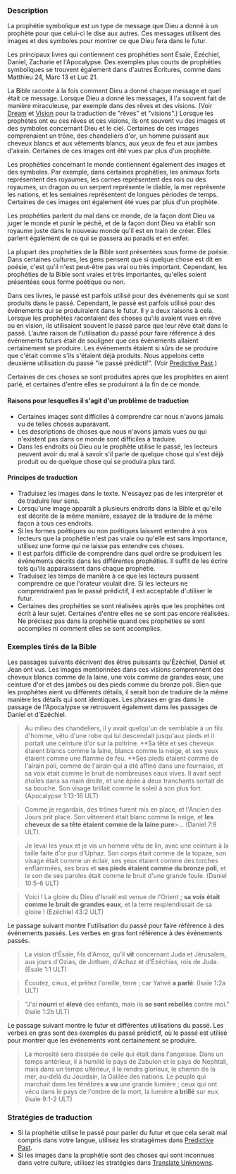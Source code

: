 ### Description

La prophétie symbolique est un type de message que Dieu a donné à un prophète pour que celui-ci le dise aux autres. Ces messages utilisent des images et des symboles pour montrer ce que Dieu fera dans le futur.

Les principaux livres qui contiennent ces prophéties sont Ésaïe, Ézéchiel, Daniel, Zacharie et l'Apocalypse. Des exemples plus courts de prophéties symboliques se trouvent également dans d'autres Écritures, comme dans Matthieu 24, Marc 13 et Luc 21.

La Bible raconte à la fois comment Dieu a donné chaque message et quel était ce message. Lorsque Dieu a donné les messages, il l'a souvent fait de manière miraculeuse, par exemple dans des rêves et des visions. (Voir [Dream](rc://en/tw/dict/bible/other/dream) et [Vision](rc://en/tw/dict/bible/other/vision) pour la traduction de "rêves" et "visions".) Lorsque les prophètes ont eu ces rêves et ces visions, ils ont souvent vu des images et des symboles concernant Dieu et le ciel. Certaines de ces images comprenaient un trône, des chandeliers d'or, un homme puissant aux cheveux blancs et aux vêtements blancs, aux yeux de feu et aux jambes d'airain. Certaines de ces images ont été vues par plus d'un prophète.

Les prophéties concernant le monde contiennent également des images et des symboles. Par exemple, dans certaines prophéties, les animaux forts représentent des royaumes, les cornes représentent des rois ou des royaumes, un dragon ou un serpent représente le diable, la mer représente les nations, et les semaines représentent de longues périodes de temps. Certaines de ces images ont également été vues par plus d'un prophète.

Les prophéties parlent du mal dans ce monde, de la façon dont Dieu va juger le monde et punir le péché, et de la façon dont Dieu va établir son royaume juste dans le nouveau monde qu'il est en train de créer. Elles parlent également de ce qui se passera au paradis et en enfer.

La plupart des prophéties de la Bible sont présentées sous forme de poésie. Dans certaines cultures, les gens pensent que si quelque chose est dit en poésie, c'est qu'il n'est peut-être pas vrai ou très important. Cependant, les prophéties de la Bible sont vraies et très importantes, qu'elles soient présentées sous forme poétique ou non.

Dans ces livres, le passé est parfois utilisé pour des événements qui se sont produits dans le passé. Cependant, le passé est parfois utilisé pour des événements qui se produiraient dans le futur. Il y a deux raisons à cela. Lorsque les prophètes racontaient des choses qu'ils avaient vues en rêve ou en vision, ils utilisaient souvent le passé parce que leur rêve était dans le passé. L'autre raison de l'utilisation du passé pour faire référence à des événements futurs était de souligner que ces événements allaient certainement se produire. Les événements étaient si sûrs de se produire que c'était comme s'ils s'étaient déjà produits. Nous appelons cette deuxième utilisation du passé "le passé prédictif". (Voir [Predictive Past](../figs-pastforfuture/01.md).)

Certaines de ces choses se sont produites après que les prophètes en aient parlé, et certaines d'entre elles se produiront à la fin de ce monde.

#### Raisons pour lesquelles il s'agit d'un problème de traduction

* Certaines images sont difficiles à comprendre car nous n'avons jamais vu de telles choses auparavant.
* Les descriptions de choses que nous n'avons jamais vues ou qui n'existent pas dans ce monde sont difficiles à traduire.
* Dans les endroits où Dieu ou le prophète utilise le passé, les lecteurs peuvent avoir du mal à savoir s'il parle de quelque chose qui s'est déjà produit ou de quelque chose qui se produira plus tard.

#### Principes de traduction

* Traduisez les images dans le texte. N'essayez pas de les interpréter et de traduire leur sens.
* Lorsqu'une image apparaît à plusieurs endroits dans la Bible et qu'elle est décrite de la même manière, essayez de la traduire de la même façon à tous ces endroits.
* Si les formes poétiques ou non poétiques laissent entendre à vos lecteurs que la prophétie n'est pas vraie ou qu'elle est sans importance, utilisez une forme qui ne laisse pas entendre ces choses.
* Il est parfois difficile de comprendre dans quel ordre se produisent les événements décrits dans les différentes prophéties. Il suffit de les écrire tels qu'ils apparaissent dans chaque prophétie.
* Traduisez les temps de manière à ce que les lecteurs puissent comprendre ce que l'orateur voulait dire. Si les lecteurs ne comprendraient pas le passé prédictif, il est acceptable d'utiliser le futur.
* Certaines des prophéties se sont réalisées après que les prophètes ont écrit à leur sujet. Certaines d'entre elles ne se sont pas encore réalisées. Ne précisez pas dans la prophétie quand ces prophéties se sont accomplies ni comment elles se sont accomplies.

### Exemples tirés de la Bible

Les passages suivants décrivent des êtres puissants qu'Ézéchiel, Daniel et Jean ont vus. Les images mentionnées dans ces visions comprennent des cheveux blancs comme de la laine, une voix comme de grandes eaux, une ceinture d'or et des jambes ou des pieds comme du bronze poli. Bien que les prophètes aient vu différents détails, il serait bon de traduire de la même manière les détails qui sont identiques. Les phrases en gras dans le passage de l'Apocalypse se retrouvent également dans les passages de Daniel et d'Ezéchiel.

> Au milieu des chandeliers, il y avait quelqu'un de semblable à un fils d'homme, vêtu d'une robe qui lui descendait jusqu'aux pieds et il portait une ceinture d'or sur la poitrine. **Sa tête et ses cheveux étaient blancs comme la laine, blancs comme la neige, et ses yeux étaient comme une flamme de feu. **Ses pieds étaient comme de l'airain poli, comme de l'airain qui a été affiné dans une fournaise, et sa voix était comme le bruit de nombreuses eaux vives. Il avait sept étoiles dans sa main droite, et une épée à deux tranchants sortait de sa bouche. Son visage brillait comme le soleil à son plus fort. (Apocalypse 1:13-16 ULT)

> Comme je regardais, des trônes furent mis en place, et l'Ancien des Jours prit place. Son vêtement était blanc comme la neige, et **les cheveux de sa tête étaient comme de la laine pure**>... (Daniel 7:9 ULT).

> Je levai les yeux et je vis un homme vêtu de lin, avec une ceinture à la taille faite d'or pur d'Uphaz. Son corps était comme de la topaze, son visage était comme un éclair, ses yeux étaient comme des torches enflammées, ses bras et **ses pieds étaient comme du bronze poli**, et le son de ses paroles était comme le bruit d'une grande foule. (Daniel 10:5-6 ULT)

> Voici ! La gloire du Dieu d'Israël est venue de l'Orient ; **sa voix était comme le bruit de grandes eaux**, et la terre resplendissait de sa gloire ! (Ezéchiel 43:2 ULT)

Le passage suivant montre l'utilisation du passé pour faire référence à des événements passés. Les verbes en gras font référence à des événements passés.

> La vision d'Ésaïe, fils d'Amoz, qu'il **vit** concernant Juda et Jérusalem, aux jours d'Ozias, de Jotham, d'Achaz et d'Ézéchias, rois de Juda. (Esaïe 1:1 ULT)

> Écoutez, cieux, et prêtez l'oreille, terre ; car Yahvé **a parlé**: (Isaïe 1:2a ULT)

> "J'ai **nourri** et **élevé** des enfants, mais ils **se sont rebellés** contre moi." (Isaïe 1:2b ULT)

Le passage suivant montre le futur et différentes utilisations du passé. Les verbes en gras sont des exemples du passé prédictif, où le passé est utilisé pour montrer que les événements vont certainement se produire.

> La morosité sera dissipée de celle qui était dans l'angoisse. Dans un temps antérieur, il a humilié le pays de Zabulon et le pays de Nephtali, mais dans un temps ultérieur, il le rendra glorieux, le chemin de la mer, au-delà du Jourdain, la Galilée des nations. Le peuple qui marchait dans les ténèbres **a vu** une grande lumière ; ceux qui ont vécu dans le pays de l'ombre de la mort, la lumière **a brillé** sur eux. (Isaïe 9:1-2 ULT)

### Stratégies de traduction

* Si la prophétie utilise le passé pour parler du futur et que cela serait mal compris dans votre langue, utilisez les stratagèmes dans [Predictive Past](../figs-pastforfuture/01.md).
* Si les images dans la prophétie sont des choses qui sont inconnues dans votre culture, utilisez les stratégies dans [Translate Unknowns](../translate-unknown/01.md).

